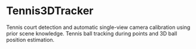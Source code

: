 # Tennis3DTracker
Tennis court detection and automatic single-view camera calibration using prior scene knowledge. Tennis ball tracking during points and 3D ball position estimation.
